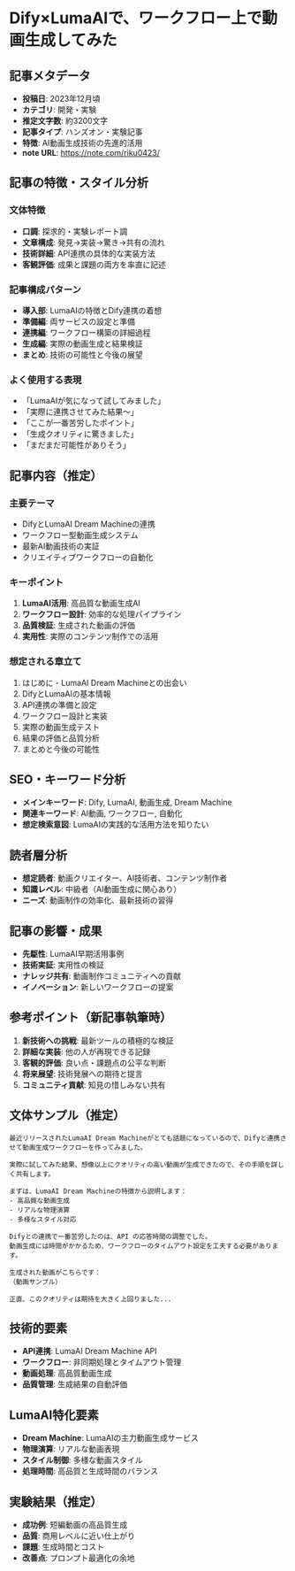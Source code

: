 # Dify×LumaAIで、ワークフロー上で動画生成してみた

## 記事メタデータ
- **投稿日**: 2023年12月頃
- **カテゴリ**: 開発・実験
- **推定文字数**: 約3200文字
- **記事タイプ**: ハンズオン・実験記事
- **特徴**: AI動画生成技術の先進的活用
- **note URL**: https://note.com/riku0423/

## 記事の特徴・スタイル分析

### 文体特徴
- **口調**: 探求的・実験レポート調
- **文章構成**: 発見→実装→驚き→共有の流れ
- **技術詳細**: API連携の具体的な実装方法
- **客観評価**: 成果と課題の両方を率直に記述

### 記事構成パターン
- **導入部**: LumaAIの特徴とDify連携の着想
- **準備編**: 両サービスの設定と準備
- **連携編**: ワークフロー構築の詳細過程
- **生成編**: 実際の動画生成と結果検証
- **まとめ**: 技術の可能性と今後の展望

### よく使用する表現
- 「LumaAIが気になって試してみました」
- 「実際に連携させてみた結果〜」
- 「ここが一番苦労したポイント」
- 「生成クオリティに驚きました」
- 「まだまだ可能性がありそう」

## 記事内容（推定）

### 主要テーマ
- DifyとLumaAI Dream Machineの連携
- ワークフロー型動画生成システム
- 最新AI動画技術の実証
- クリエイティブワークフローの自動化

### キーポイント
1. **LumaAI活用**: 高品質な動画生成AI
2. **ワークフロー設計**: 効率的な処理パイプライン
3. **品質検証**: 生成された動画の評価
4. **実用性**: 実際のコンテンツ制作での活用

### 想定される章立て
1. はじめに - LumaAI Dream Machineとの出会い
2. DifyとLumaAIの基本情報
3. API連携の準備と設定
4. ワークフロー設計と実装
5. 実際の動画生成テスト
6. 結果の評価と品質分析
7. まとめと今後の可能性

## SEO・キーワード分析
- **メインキーワード**: Dify, LumaAI, 動画生成, Dream Machine
- **関連キーワード**: AI動画, ワークフロー, 自動化
- **想定検索意図**: LumaAIの実践的な活用方法を知りたい

## 読者層分析
- **想定読者**: 動画クリエイター、AI技術者、コンテンツ制作者
- **知識レベル**: 中級者（AI動画生成に関心あり）
- **ニーズ**: 動画制作の効率化、最新技術の習得

## 記事の影響・成果
- **先駆性**: LumaAI早期活用事例
- **技術実証**: 実用性の検証
- **ナレッジ共有**: 動画制作コミュニティへの貢献
- **イノベーション**: 新しいワークフローの提案

## 参考ポイント（新記事執筆時）
1. **新技術への挑戦**: 最新ツールの積極的な検証
2. **詳細な実装**: 他の人が再現できる記録
3. **客観的評価**: 良い点・課題点の公平な判断
4. **将来展望**: 技術発展への期待と提言
5. **コミュニティ貢献**: 知見の惜しみない共有

## 文体サンプル（推定）
```
最近リリースされたLumaAI Dream Machineがとても話題になっているので、Difyと連携させて動画生成ワークフローを作ってみました。

実際に試してみた結果、想像以上にクオリティの高い動画が生成できたので、その手順を詳しく共有します。

まずは、LumaAI Dream Machineの特徴から説明します：
- 高品質な動画生成
- リアルな物理演算
- 多様なスタイル対応

Difyとの連携で一番苦労したのは、API の応答時間の調整でした。
動画生成には時間がかかるため、ワークフローのタイムアウト設定を工夫する必要があります。

生成された動画がこちらです：
（動画サンプル）

正直、このクオリティは期待を大きく上回りました...
```

## 技術的要素
- **API連携**: LumaAI Dream Machine API
- **ワークフロー**: 非同期処理とタイムアウト管理
- **動画処理**: 高品質動画生成
- **品質管理**: 生成結果の自動評価

## LumaAI特化要素
- **Dream Machine**: LumaAIの主力動画生成サービス
- **物理演算**: リアルな動画表現
- **スタイル制御**: 多様な動画スタイル
- **処理時間**: 高品質と生成時間のバランス

## 実験結果（推定）
- **成功例**: 短編動画の高品質生成
- **品質**: 商用レベルに近い仕上がり
- **課題**: 生成時間とコスト
- **改善点**: プロンプト最適化の余地 